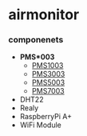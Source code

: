 # airmonitor

### componenets

 * **PMS*003**
    * [PMS1003](http://aqicn.org/sensor/pms1003/)
    * [PMS3003](http://aqicn.org/sensor/pms3003/)
    * [PMS5003](http://aqicn.org/sensor/pms5003-7003/)
    * [PMS7003](http://aqicn.org/sensor/pms5003-7003/)
 * DHT22 
 * Realy
 * RaspberryPi A+
 * WiFi Module
